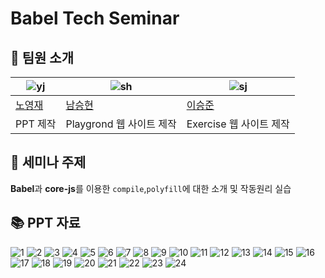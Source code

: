 # Babel Tech Seminar

## 👥 팀원 소개

| ![yj](https://avatars.githubusercontent.com/u/146312456?v=4) | ![sh](https://avatars.githubusercontent.com/u/45845547?v=4) | ![sj](https://avatars.githubusercontent.com/u/105282117?v=4) |
| ------------------------------------------------------------ | ----------------------------------------------------------- | ------------------------------------------------------------ |
| [노영재](https://github.com/YoungjaeRo)                      | [남승현](https://github.com/SeungHyeon)                     | [이승준](https://github.com/sengjun0624)                     |
| PPT 제작                                                     | Playgrond 웹 사이트 제작                                    | Exercise 웹 사이트 제작                                      |

## 📌 세미나 주제

**Babel**과 **core-js**를 이용한 `compile`,`polyfill`에 대한 소개 및 작동원리 실습

## 📚 PPT 자료

![1](https://github.com/user-attachments/assets/943d0c50-0785-4d0f-8695-61019cd3f092)
![2](https://github.com/user-attachments/assets/3d4a51d3-99e8-4f28-9ed8-68910865001e)
![3](https://github.com/user-attachments/assets/df31cb72-8482-4e0d-a2a4-9eb267b7c436)
![4](https://github.com/user-attachments/assets/f56cd578-a104-446c-9ead-f7ed91c6d00a)
![5](https://github.com/user-attachments/assets/a182a2d5-a434-4919-934a-30fb9c1d70a7)
![6](https://github.com/user-attachments/assets/640b8e23-42fb-4caa-a79f-b6f73e54e421)
![7](https://github.com/user-attachments/assets/bd8c8718-7863-4867-bf56-fa9d369e95cc)
![8](https://github.com/user-attachments/assets/76c7536b-79cd-4e1b-b466-18c65413cbe5)
![9](https://github.com/user-attachments/assets/55b3a6c2-8a5a-4751-bd2c-3cb584f5ff24)
![10](https://github.com/user-attachments/assets/45b88347-799b-47ee-8b37-db6040bc07a1)
![11](https://github.com/user-attachments/assets/a888369a-8662-4fde-8b10-927b2a5cf6e1)
![12](https://github.com/user-attachments/assets/15d5098a-74c3-42d2-8e76-b70711739dc4)
![13](https://github.com/user-attachments/assets/ef18c9a4-fc4b-46a2-aa94-f763373010e8)
![14](https://github.com/user-attachments/assets/ee39e432-bda3-4054-bf56-9eacaf8451a6)
![15](https://github.com/user-attachments/assets/b77471d5-29eb-4213-99ce-637e23eac488)
![16](https://github.com/user-attachments/assets/54e9798f-b833-411e-aa0d-00cbd8c3bfc8)
![17](https://github.com/user-attachments/assets/66da3af3-4f22-40c7-9257-ef30fd884eee)
![18](https://github.com/user-attachments/assets/dd975803-cdcb-4ef4-a5f1-e58cee0332d2)
![19](https://github.com/user-attachments/assets/5c83774a-4cc7-4f85-9a31-f48f91f3e8e9)
![20](https://github.com/user-attachments/assets/3ff9fe95-d619-486a-a226-9a177612ff9e)
![21](https://github.com/user-attachments/assets/1ae8346b-830c-44ed-a712-b006236aee5b)
![22](https://github.com/user-attachments/assets/9328a53f-6b4e-413f-a25d-1e6e5a7e805c)
![23](https://github.com/user-attachments/assets/80a8fde2-df49-48dc-a2f6-5fd8ed9ff27f)
![24](https://github.com/user-attachments/assets/c4dce386-93c8-4df5-84c9-5932616a7458)
